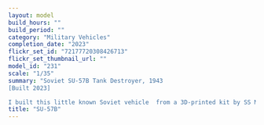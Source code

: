 ```yaml
---
layout: model
build_hours: ""
build_period: ""
category: "Military Vehicles"
completion_date: "2023"
flickr_set_id: "72177720308426713"
flickr_set_thumbnail_url: ""
model_id: "231"
scale: "1/35"
summary: "Soviet SU-57B Tank Destroyer, 1943
[Built 2023]

I built this little known Soviet vehicle  from a 3D-printed kit by SS Models which I bought on Ebay. I had to make significant changes to the angled face of the front left side of the upper hull and also reconfigure the roadwheel and return roller positions on the left side printed track/wheel assembly. The seller did send me a corrected part but I had already made the fixes by then.."
title: "SU-57B"
---
```




